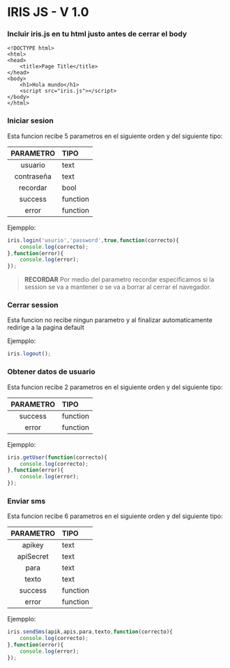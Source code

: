 # IRIS JS - V 1.0

### Incluir iris.js en tu html justo antes de cerrar el body

```hmtl
<!DOCTYPE html>
<html>
<head>
    <title>Page Title</title>
</head>
<body>
    <h1>Hola mundo</h1>
    <script src="iris.js"></script>
</body>
</html>
```

### Iniciar sesion

Esta funcion recibe 5 parametros en el siguiente orden y del siguiente tipo:

| PARAMETRO  |         TIPO            |
|:----------:| :---------------------- |
| usuario    | text  	               |
| contraseña | text                    |
| recordar   | bool		               |
| success    | function                |
| error      | function                |

Ejempplo:
```javascript
iris.login('usurio','password',true,function(correcto){
    console.log(correcto);
},function(error){
    console.log(error);
});
```
> **RECORDAR** Por medio del parametro recordar especificamos si la session se va a mantener o se va a borrar al cerrar el navegador.

### Cerrar session

Esta funcion no recibe ningun parametro y al finalizar automaticamente redirige a la pagina default

Ejempplo:
```javascript
iris.logout();
```

### Obtener datos de usuario

Esta funcion recibe 2 parametros en el siguiente orden y del siguiente tipo:

| PARAMETRO  |         TIPO            |
|:----------:| :---------------------- |
| success    | function                |
| error      | function                |

Ejempplo:
```javascript
iris.getUser(function(correcto){
    console.log(correcto);
},function(error){
    console.log(error);
});
```

### Enviar sms

Esta funcion recibe 6 parametros en el siguiente orden y del siguiente tipo:

| PARAMETRO  |         TIPO            |
|:----------:| :---------------------- |
| apikey     | text                    |
| apiSecret  | text                    |
| para       | text                    |
| texto      | text                    |
| success    | function                |
| error      | function                |

Ejempplo:
```javascript
iris.sendSms(apik,apis,para,texto,function(correcto){
    console.log(correcto);
},function(error){
    console.log(error);
});
```
